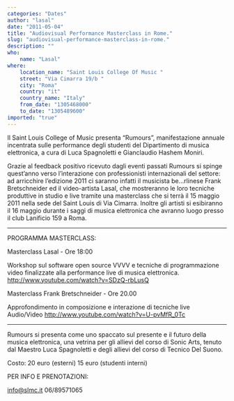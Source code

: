 ```yaml
---
categories: "Dates"
author: "lasal"
date: "2011-05-04"
title: "Audiovisual Performance Masterclass in Rome."
slug: "audiovisual-performance-masterclass-in-rome."
description: ""
who: 
    name: "Lasal"
where: 
    location_name: "Saint Louis College Of Music "
    street: "Via Cimarra 19/b "
    city: "Roma"
    country: "it"
    country_name: "Italy"
    from_date: "1305468000"
    to_date: "1305489600"
imported: "true"
---
```



Il Saint Louis College of Music presenta “Rumours”, manifestazione annuale incentrata sulle performance degli studenti del Dipartimento di musica elettronica, a cura di Luca Spagnoletti e Gianclaudio Hashem Moniri.

Grazie al feedback positivo ricevuto dagli eventi passati Rumours si spinge quest’anno verso l’interazione con professionisti internazionali del settore: ad arricchire l’edizione 2011 ci saranno infatti il musicista be...rlinese Frank Bretschneider ed il video-artista Lasal, che mostreranno le loro tecniche produttive in studio e live tramite una masterclass che si terrà il 15 maggio 2011 nella sede del Saint Louis di Via Cimarra. Inoltre gli artisti si esibiranno il 16 maggio durante i saggi di musica elettronica che avranno luogo presso il club Lanificio 159 a Roma.

- - - - - - - - - - - - - - - - - - - - - - - - - - - - - - - - - - - - - - - - -

PROGRAMMA MASTERCLASS:

Masterclass Lasal - Ore 18:00

Workshop sul software open source VVVV e tecniche di programmazione video finalizzate alla performance live di musica elettronica.
http://www.youtube.com/watch?v=SDzQ-rbLusQ

Masterclass Frank Bretschneider - Ore 20.00

Approfondimento in composizione e interazione di tecniche live Audio/Video
http://www.youtube.com/watch?v=U-pvMfR_0Tc

- - - - - - - - - - - - - - - - - - - - - - - - - - - - - - - - - - - - - - - - -

Rumours si presenta come uno spaccato sul presente e il futuro della musica elettronica, una vetrina per gli allievi del corso di Sonic Arts, tenuto dal Maestro Luca Spagnoletti e degli allievi del corso di Tecnico Del Suono.

Costo: 20 euro (esterni)
15 euro (studenti interni)

PER INFO E PRENOTAZIONI:

info@slmc.it
06/89571065
[](http://www.slmc.it)
